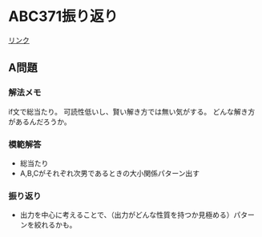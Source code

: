 # ABC371振り返り
[リンク](https://atcoder.jp/contests/abc371/tasks)
## A問題

### 解法メモ
if文で総当たり。
可読性低いし、賢い解き方では無い気がする。
どんな解き方があるんだろうか。

### 模範解答
- 総当たり
- A,B,Cがそれぞれ次男であるときの大小関係パターン出す

### 振り返り
- 出力を中心に考えることで、（出力がどんな性質を持つか見極める）パターンを絞れるかも。